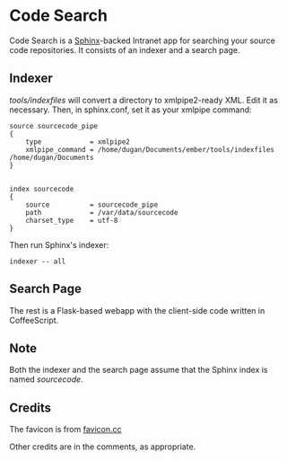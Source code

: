 # Code Search

Code Search is a [Sphinx](http://sphinxsearch.com)-backed Intranet app for
searching your source code repositories. It consists of an indexer and a search page.

## Indexer

*tools/indexfiles* will convert a directory to xmlpipe2-ready XML. Edit it as
necessary. Then, in sphinx.conf, set it as your xmlpipe command:

	source sourcecode_pipe
	{
		type			= xmlpipe2
		xmlpipe_command = /home/dugan/Documents/ember/tools/indexfiles /home/dugan/Documents
	}


	index sourcecode
	{
		source			= sourcecode_pipe
		path			= /var/data/sourcecode
		charset_type	= utf-8
	}

Then run Sphinx's indexer:

	indexer -- all

## Search Page

The rest is a Flask-based webapp with the client-side code written in
CoffeeScript.

## Note

Both the indexer and the search page assume that the Sphinx index is named
*sourcecode*.

## Credits

The favicon is from
[favicon.cc](http://www.favicon.cc/?action=icon&file_id=661515)

Other credits are in the comments, as appropriate.
